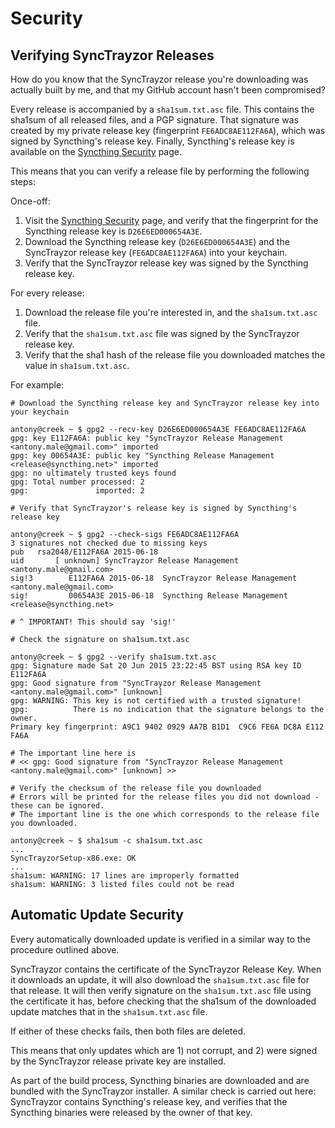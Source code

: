 Security
========


Verifying SyncTrayzor Releases
------------------------------

How do you know that the SyncTrayzor release you're downloading was actually built by me, and that my GitHub account hasn't been compromised?

Every release is accompanied by a `sha1sum.txt.asc` file.
This contains the sha1sum of all released files, and a PGP signature.
That signature was created by my private release key (fingerprint `FE6ADC8AE112FA6A`), which was signed by Syncthing's release key.
Finally, Syncthing's release key is available on the [Syncthing Security](https://syncthing.net/security.html) page.

This means that you can verify a release file by performing the following steps:

Once-off:

1. Visit the [Syncthing Security](https://syncthing.net/security.html) page, and verify that the fingerprint for the Syncthing release key is `D26E6ED000654A3E`.
2. Download the Syncthing release key (`D26E6ED000654A3E`) and the SyncTrayzor release key (`FE6ADC8AE112FA6A`) into your keychain.
3. Verify that the SyncTrayzor release key was signed by the Syncthing release key.

For every release:

1. Download the release file you're interested in, and the `sha1sum.txt.asc` file.
2. Verify that the `sha1sum.txt.asc` file was signed by the SyncTrayzor release key.
3. Verify that the sha1 hash of the release file you downloaded matches the value in `sha1sum.txt.asc`.

For example:

```
# Download the Syncthing release key and SyncTrayzor release key into your keychain

antony@creek ~ $ gpg2 --recv-key D26E6ED000654A3E FE6ADC8AE112FA6A
gpg: key E112FA6A: public key "SyncTrayzor Release Management <antony.male@gmail.com>" imported
gpg: key 00654A3E: public key "Syncthing Release Management <release@syncthing.net>" imported
gpg: no ultimately trusted keys found
gpg: Total number processed: 2
gpg:               imported: 2

# Verify that SyncTrayzor's release key is signed by Syncthing's release key

antony@creek ~ $ gpg2 --check-sigs FE6ADC8AE112FA6A
3 signatures not checked due to missing keys
pub   rsa2048/E112FA6A 2015-06-18
uid       [ unknown] SyncTrayzor Release Management <antony.male@gmail.com>
sig!3        E112FA6A 2015-06-18  SyncTrayzor Release Management <antony.male@gmail.com>
sig!         00654A3E 2015-06-18  Syncthing Release Management <release@syncthing.net>

# ^ IMPORTANT! This should say 'sig!'

# Check the signature on sha1sum.txt.asc

antony@creek ~ $ gpg2 --verify sha1sum.txt.asc
gpg: Signature made Sat 20 Jun 2015 23:22:45 BST using RSA key ID E112FA6A
gpg: Good signature from "SyncTrayzor Release Management <antony.male@gmail.com>" [unknown]
gpg: WARNING: This key is not certified with a trusted signature!
gpg:          There is no indication that the signature belongs to the owner.
Primary key fingerprint: A9C1 9402 0929 AA7B B1D1  C9C6 FE6A DC8A E112 FA6A

# The important line here is
# << gpg: Good signature from "SyncTrayzor Release Management <antony.male@gmail.com>" [unknown] >>

# Verify the checksum of the release file you downloaded
# Errors will be printed for the release files you did not download - these can be ignored.
# The important line is the one which corresponds to the release file you downloaded.

antony@creek ~ $ sha1sum -c sha1sum.txt.asc
...
SyncTrayzorSetup-x86.exe: OK
...
sha1sum: WARNING: 17 lines are improperly formatted
sha1sum: WARNING: 3 listed files could not be read
```


Automatic Update Security
-------------------------

Every automatically downloaded update is verified in a similar way to the procedure outlined above.

SyncTrayzor contains the certificate of the SyncTrayzor Release Key.
When it downloads an update, it will also download the `sha1sum.txt.asc` file for that release.
It will then verify signature on the `sha1sum.txt.asc` file using the certificate it has, before checking that the sha1sum of the downloaded update matches that in the `sha1sum.txt.asc` file.

If either of these checks fails, then both files are deleted.

This means that only updates which are 1) not corrupt, and 2) were signed by the SyncTrayzor release private key are installed.

As part of the build process, Syncthing binaries are downloaded and are bundled with the SyncTrayzor installer.
A similar check is carried out here: SyncTrayzor contains Syncthing's release key, and verifies that the Syncthing binaries were released by the owner of that key.